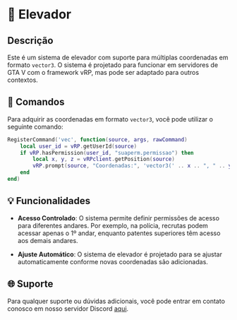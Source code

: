# 🏢 Elevador

## Descrição
Este é um sistema de elevador com suporte para múltiplas coordenadas em formato `vector3`. O sistema é projetado para funcionar em servidores de GTA V com o framework vRP, mas pode ser adaptado para outros contextos.

## 📝 Comandos
Para adquirir as coordenadas em formato `vector3`, você pode utilizar o seguinte comando:

```lua
RegisterCommand('vec', function(source, args, rawCommand)
    local user_id = vRP.getUserId(source)
    if vRP.hasPermission(user_id, "suaperm.permissao") then
        local x, y, z = vRPclient.getPosition(source)
        vRP.prompt(source, "Coordenadas:", 'vector3(' .. x .. ", " .. y .. ", " .. z .. ")")
    end
end)
```

## 💡 Funcionalidades
- **Acesso Controlado**: O sistema permite definir permissões de acesso para diferentes andares. Por exemplo, na polícia, recrutas podem acessar apenas o 1º andar, enquanto patentes superiores têm acesso aos demais andares.

- **Ajuste Automático**: O sistema de elevador é projetado para se ajustar automaticamente conforme novas coordenadas são adicionadas.

## 🌐 Suporte
Para qualquer suporte ou dúvidas adicionais, você pode entrar em contato conosco em nosso servidor Discord [aqui](https://discord.gg/aeGaqs4EbG).
